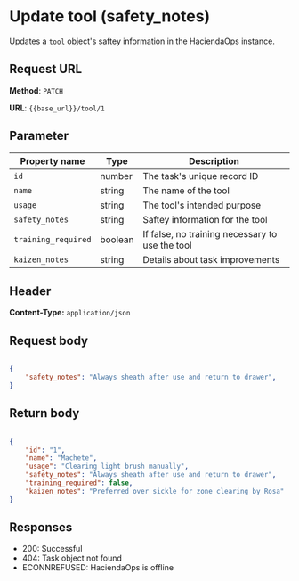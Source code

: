 # Update tool (safety_notes)

Updates a [`tool`](tool.md) object's saftey information in the HaciendaOps instance.

## Request URL

**Method**: `PATCH`

**URL**: `{{base_url}}/tool/1`

## Parameter

| Property name | Type | Description |
| ------------- | ----------- | ----------- |
| `id` | number | The task's unique record ID |
| `name` | string | The name of the tool |
| `usage` | string | The tool's intended purpose |
| `safety_notes` | string | Saftey information for the tool |
| `training_required` | boolean | If false, no training necessary to use the tool |
| `kaizen_notes` | string | Details about task improvements |

## Header

**Content-Type:** `application/json`

## Request body

```json

{
    "safety_notes": "Always sheath after use and return to drawer",
}
```

## Return body

```json

{
    "id": "1",
    "name": "Machete",
    "usage": "Clearing light brush manually",
    "safety_notes": "Always sheath after use and return to drawer",
    "training_required": false,
    "kaizen_notes": "Preferred over sickle for zone clearing by Rosa"
}
```

## Responses

* 200: Successful
* 404: Task object not found
* ECONNREFUSED: HaciendaOps is offline
